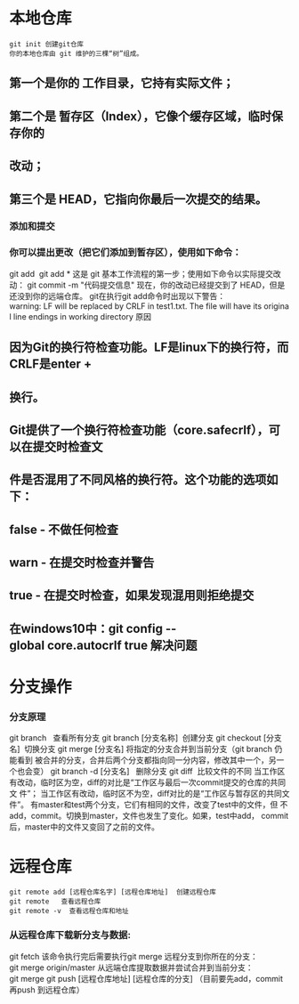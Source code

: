 # 本地仓库

```
git init 创建git仓库
你的本地仓库由 git 维护的三棵“树”组成。
```
## 第一个是你的 工作目录，它持有实际文件；

## 第二个是 暂存区（Index），它像个缓存区域，临时保存你的

## 改动；

## 第三个是 HEAD，它指向你最后一次提交的结果。

### 添加和提交

### 你可以提出更改（把它们添加到暂存区），使用如下命令：

git add <filename>
git add *
这是 git 基本工作流程的第一步；使用如下命令以实际提交改动：
git commit -m "代码提交信息"
现在，你的改动已经提交到了 HEAD，但是还没到你的远端仓库。
git在执行git add命令时出现以下警告：
warning: LF will be replaced by CRLF in test1.txt. The file will have its original line endings in
working directory
原因

## 因为Git的换行符检查功能。LF是linux下的换行符，而CRLF是enter +

## 换行。

## Git提供了一个换行符检查功能（core.safecrlf），可以在提交时检查文

## 件是否混用了不同风格的换行符。这个功能的选项如下：

## false - 不做任何检查

## warn - 在提交时检查并警告

## true - 在提交时检查，如果发现混用则拒绝提交

## 在windows10中：git config --global core.autocrlf true 解决问题


# 分支操作

### 分支原理

git branch   查看所有分支
git branch [分支名称]  创建分支
git checkout [分支名]  切换分支
git merge [分支名] 将指定的分支合并到当前分支（git branch 仍能看到
被合并的分支，合并后两个分支都指向同一分内容，修改其中一个，另一个也会变）
git branch -d [分支名]   删除分支
git diff  比较文件的不同
当工作区有改动，临时区为空，diff的对比是“工作区与最后一次commit提交的仓库的共同文
件”；
当工作区有改动，临时区不为空，diff对比的是“工作区与暂存区的共同文件”。
有master和test两个分支，它们有相同的文件，改变了test中的文件，但
不add，commit。切换到master，文件也发生了变化。如果，test中add，
commit后，master中的文件又变回了之前的文件。

# 远程仓库

```
git remote add [远程仓库名字] [远程仓库地址]  创建远程仓库
git remote   查看远程仓库
git remote -v  查看远程仓库和地址
```

### 从远程仓库下载新分支与数据:

git fetch
该命令执行完后需要执行git merge 远程分支到你所在的分支：
git merge origin/master
从远端仓库提取数据并尝试合并到当前分支：
git merge
git push [远程仓库地址] [远程仓库的分支] （目前要先add，commit再push
到远程仓库）


